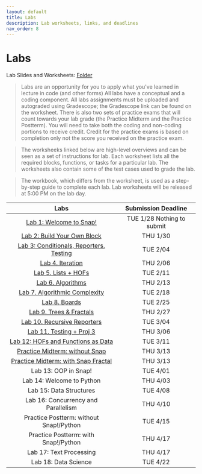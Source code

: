 ```yaml
---
layout: default
title: Labs
description: Lab worksheets, links, and deadlines
nav_order: 8
---
```

# Labs

Lab Slides and Worksheets: [Folder](https://drive.google.com/drive/folders/1z6518_Tq-_wgIOnwOTZUg6O8sBNtHJAc?usp=sharing)

> Labs are an opportunity for you to apply what you've learned in lecture in code (and other forms) All labs have a conceptual and a coding component. All labs assignments must be uploaded and autograded using Gradescope; the Gradescope link can be found on the worksheet. There is also two sets of practice exams that will count towards your lab grade (the Practice Midterm and the Practice Postterm). You will need to take both the coding and non-coding portions to receive credit. Credit for the practice exams is based on completion only not the score you received on the practice exam. 

> The worksheeks linked below are high-level overviews and can be seen as a set of instructions for  lab. Each worksheet lists all the required blocks, functions, or tasks for a particular lab. The worksheets also contain some of the test cases used to grade the lab.

> The workbook, which differs from the worksheet, is used as a step-by-step guide to complete each lab. Lab worksheets will be released at 5:00 PM on the lab day. 

| Labs                                       | Submission Deadline       |
| :----:                                     | :----:                     |
| [Lab 1: Welcome to Snap!](https://docs.google.com/document/d/1A-e8t_ow2SamdUqJC9tfT11-ZaCn351NW3CpD-KvxN8/edit?usp=drive_link)                    | TUE 1/28 Nothing to submit |
| [Lab 2: Build Your Own Block](https://docs.google.com/document/d/1ewb7nT9CGZRqnbbYmKWaqXJHDqq6Nn0Y8vNOjgaMrBk/edit?tab=t.0#heading=h.ew4i1encppj2)                 | THU 1/30                   |
| [Lab 3: Conditionals, Reporters, Testing](https://docs.google.com/document/d/1NkU9MzRESC0F1l3A520-F2AtSnf3rheOFxvUEGXd4F8/edit?tab=t.0#heading=h.ew4i1encppj2)     | TUE 2/04                   |
| [Lab 4. Iteration](https://docs.google.com/document/d/1SWvggIxXtk3wzM85eEJru4YGwPWfNmsK9GN6H5soJXU/edit?usp=sharing)                            | THU 2/06                   |
| [Lab 5. Lists + HOFs](https://docs.google.com/document/d/1EH7DJaWCrdoW_qsfbOhbhztdpYP2PxiYcqGUIMlZjZA/edit?tab=t.0#heading=h.ew4i1encppj2)                         | TUE 2/11                   |
| [Lab 6. Algorithms](https://docs.google.com/document/d/1vBD-hA5BTbiBJIT-TstaM2wMu_bPbGt_XRrwTN-ZBWY/edit?tab=t.0)                            | THU 2/13                   |
| [Lab 7. Algorithmic Complexity](https://docs.google.com/document/d/1_WPGfNILSyaQ7ZWyC7fnYg0eZsqcVCgecd_ppZ66HF4/edit?tab=t.0)               | TUE 2/18                   |
| [Lab 8. Boards](https://docs.google.com/document/d/1HBaIfVG-E_DqzFi1ELJRuGj-4qlG_IyPHiTEEpNVKwk/edit?tab=t.0#heading=h.ew4i1encppj2)                               | TUE 2/25                   |
| [Lab 9. Trees & Fractals](https://docs.google.com/document/d/1_3KMAI3X7NQjgk9sa915RSrL8hryKjJVkGdhX1Bd6GE/edit?tab=t.0)                     | THU 2/27                   |
| [Lab 10. Recursive Reporters](https://docs.google.com/document/d/1-btXeE_tvxm0Qr8nM8d49dAXjr3NYKlSnDZJ0yoa5ns/edit?tab=t.0)                     | TUE 3/04                   |
| [Lab 11. Testing + Proj 3](https://docs.google.com/document/d/13DT79qEEZGMqNQVSggPznzyxt5Xih79Ul_YlCfqwy-U/edit?tab=t.0)                     | THU 3/06                   |
| [Lab 12: HOFs and Functions as Data](https://docs.google.com/document/d/1A3TMkxzEKlgz7y1sbfuaYBMfpXNtiKPArXnqdjjG0Rc/edit?tab=t.0#heading=h.ew4i1encppj2)           | TUE 3/11                   |
| [Practice Midterm: without Snap](https://us.prairielearn.com/pl/course_instance/177790/assessment/2509379)               | THU 3/13                   |
| [Practice Midterm: with Snap Fractal](https://us.prairielearn.com/pl/course_instance/177790/assessment/2509405)          | THU 3/13                   |
| Lab 13: OOP in Snap!                          | TUE 4/01                   |
| Lab 14: Welcome to Python                     | THU 4/03                   |
| Lab 15: Data Structures                       | TUE 4/08                   |
| Lab 16: Concurrency and Parallelism           | THU 4/10                   |
| Practice Postterm: without Snap!/Python       | TUE 4/15                   |
| Practice Postterm: with Snap!/Python          | THU 4/17                   |
| Lab 17: Text Processing                       | THU 4/17                   |
| Lab 18: Data Science                          | TUE 4/22                   |




